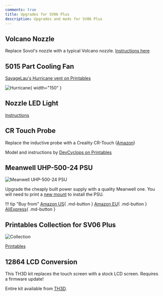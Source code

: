 ```yaml
---
comments: true
title: Upgrades for SV06 Plus
description: Upgrades and mods for SV06 Plus
---
```


## Volcano Nozzle

Replace Sovol's nozzle with a typical Volcano nozzle. [Instructions here](/Plus/volcano-nozzle.md)

## 5015 Part Cooling Fan

[SavageLau's Hurricane vent on Printables](https://www.printables.com/model/448587-sv06-plus-5015-fan-duct-v22-hurricane)

![Hurricane](/images/plus/upgrades/hurricane.webp){ width="150" }

## Nozzle LED Light

[Instructions](/upgrades/nozzle-led.md)

## CR Touch Probe

Replace the inductive probe with a Creality CR-Touch ([Amazon](https://www.amazon.com/Professional-Auto-Leveling-Specially-Designed/dp/B0979F7RWN?crid=1MSC9M58TGJF1&keywords=cr+touch&qid=1681466792&sprefix=cr+%2Caps%2C616&sr=8-3&linkCode=ll1&tag=blakadders-20&linkId=31d299c65d33f37e51c522d4ff1c688b&language=en_US&ref_=as_li_ss_tl))

Model and instructions by [DevCyclops on Printables](https://www.printables.com/model/473127-sovol-sv06-plus-cr-touch-mount)

## Meanwell UHP-500-24 PSU

![Meanwell UHP-500-24 PSU](/images/plus/upgrades/UHP-500-24.webp)

Upgrade the cheaply built power supply with a quality Meanwell one. You will need to print a [new mount](https://www.printables.com/model/479419-mount-for-mean-well-uhp-500-24-power-supply-on-sov) to install the PSU.

!!! tip "Buy from"
    [Amazon US](https://www.amazon.com/MEAN-WELL-UHP-500-24-Switching-Encapsulated/dp/B0796WZBBX?&linkCode=ll1&tag=blakadders-20&linkId=83da794afc618c9bf4755109a5597b2a&language=en_US&ref_=as_li_ss_tl){ .md-button }
    [Amazon EU](https://www.amazon.de/-/en/Installation-Supply-501-6W-Voltage-Adjustable/dp/B07TTV57Y3?&linkCode=ll1&tag=blakadders-20&linkId=c38fcae63ab8937a2e017ef666c5adfc&language=en_GB&ref_=as_li_ss_tl){ .md-button }
    [AliExpress](https://www.aliexpress.com/item/1005002971563571.html?aff_fcid=c0b12fecc2b84d57a05ecebcf0faa9e3-1683989758800-00247-_DDYpZ0V&tt=CPS_NORMAL&aff_fsk=_DDYpZ0V&aff_platform=shareComponent-detail&sk=_DDYpZ0V&aff_trace_key=c0b12fecc2b84d57a05ecebcf0faa9e3-1683989758800-00247-_DDYpZ0V&terminal_id=3f8c776975fd455ba956809c02d71a91&afSmartRedirect=y){ .md-button }

## Printables Collection for SV06 Plus

![Collection](/images/plus/upgrades/collection-plus.jpg)

[Printables](https://www.printables.com/@Blakadder/collections/584841)

## 12864 LCD Conversion

This TH3D kit replaces the touch screen with a stock LCD screen. Requires a firmware update!

Entire kit available from [TH3D](https://www.th3dstudio.com/product/sovol-sv06-plus-12864-lcd-conversion-upgrade-kit/).

